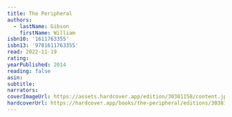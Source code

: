 ```yaml
---
title: The Peripheral
authors:
  - lastName: Gibson
    firstName: William
isbn10: '1611763355'
isbn13: '9781611763355'
read: 2022-11-19
rating:
yearPublished: 2014
reading: false
asin:
subtitle:
narrators:
coverImageUrl: https://assets.hardcover.app/edition/30381158/content.jpeg
hardcoverUrl: https://hardcover.app/books/the-peripheral/editions/30381158
---
```

